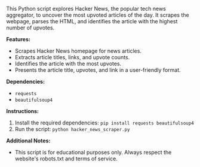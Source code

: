 This Python script explores Hacker News, the popular tech news aggregator, to uncover the most upvoted articles of the day. It scrapes the webpage, parses the HTML, and identifies the article with the highest number of upvotes.

**Features:**

* Scrapes Hacker News homepage for news articles.
* Extracts article titles, links, and upvote counts.
* Identifies the article with the most upvotes.
* Presents the article title, upvotes, and link in a user-friendly format.

**Dependencies:**

* `requests`
* `beautifulsoup4`

**Instructions:**

1. Install the required dependencies: `pip install requests beautifulsoup4`
2. Run the script: `python hacker_news_scraper.py`

**Additional Notes:**

* This script is for educational purposes only. Always respect the website's robots.txt and terms of service.
